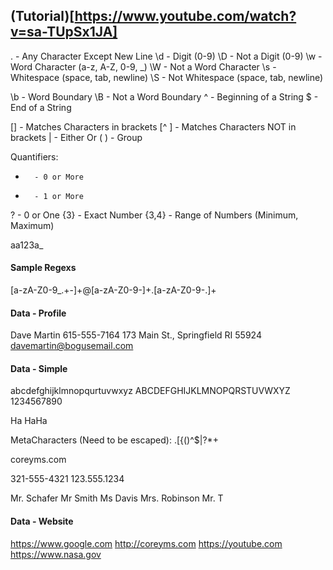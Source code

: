 ## (Tutorial)[https://www.youtube.com/watch?v=sa-TUpSx1JA]

.       - Any Character Except New Line
\d      - Digit (0-9)
\D      - Not a Digit (0-9)
\w      - Word Character (a-z, A-Z, 0-9, _)
\W      - Not a Word Character
\s      - Whitespace (space, tab, newline)
\S      - Not Whitespace (space, tab, newline)

\b      - Word Boundary
\B      - Not a Word Boundary
^       - Beginning of a String
$       - End of a String

[]      - Matches Characters in brackets
[^ ]    - Matches Characters NOT in brackets
|       - Either Or
( )     - Group

Quantifiers:
*       - 0 or More
+       - 1 or More
?       - 0 or One
{3}     - Exact Number
{3,4}   - Range of Numbers (Minimum, Maximum)

aa123a_

#### Sample Regexs ####

[a-zA-Z0-9_.+-]+@[a-zA-Z0-9-]+\.[a-zA-Z0-9-.]+

#### Data - Profile

Dave Martin
615-555-7164
173 Main St., Springfield RI 55924
davemartin@bogusemail.com

#### Data - Simple

abcdefghijklmnopqurtuvwxyz
ABCDEFGHIJKLMNOPQRSTUVWXYZ
1234567890

Ha HaHa

MetaCharacters (Need to be escaped):
.[{()\^$|?*+

coreyms.com

321-555-4321
123.555.1234

Mr. Schafer
Mr Smith
Ms Davis
Mrs. Robinson
Mr. T

#### Data - Website

https://www.google.com
http://coreyms.com
https://youtube.com
https://www.nasa.gov